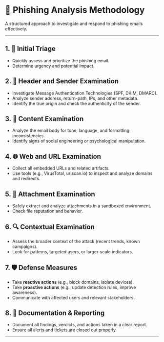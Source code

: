 # 🎣 Phishing Analysis Methodology

A structured approach to investigate and respond to phishing emails effectively.

---

## 1. 🚨 Initial Triage
- Quickly assess and prioritize the phishing email.
- Determine urgency and potential impact.

## 2. 📨 Header and Sender Examination
- Investigate Message Authentication Technologies (SPF, DKIM, DMARC).
- Analyze sender address, return-path, IPs, and other metadata.
- Identify the true origin and check the authenticity of the sender.

## 3. 📄 Content Examination
- Analyze the email body for tone, language, and formatting inconsistencies.
- Identify signs of social engineering or psychological manipulation.

## 4. 🌐 Web and URL Examination
- Collect all embedded URLs and related artifacts.
- Use tools (e.g., VirusTotal, urlscan.io) to inspect and analyze domains and redirects.

## 5. 📎 Attachment Examination
- Safely extract and analyze attachments in a sandboxed environment.
- Check file reputation and behavior.

## 6. 🔍 Contextual Examination
- Assess the broader context of the attack (recent trends, known campaigns).
- Look for patterns, targeted users, or larger-scale indicators.

## 7. 🛡️ Defense Measures
- Take **reactive actions** (e.g., block domains, isolate devices).
- Take **proactive actions** (e.g., update detection rules, improve awareness).
- Communicate with affected users and relevant stakeholders.

## 8. 📝 Documentation & Reporting
- Document all findings, verdicts, and actions taken in a clear report.
- Ensure all alerts and tickets are closed out properly.

---

